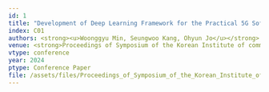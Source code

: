 ```yaml
---
id: 1
title: "Development of Deep Learning Framework for the Practical 5G Softwarized Modem"
index: C01
authors: <strong><u>Woonggyu Min, Seungwoo Kang, Ohyun Jo</u></strong>
venue: <strong>Proceedings of Symposium of the Korean Institute of communications and Information Sciences, Gangwon.</strong>
vtype: conference
year: 2024
ptype: Conference Paper
file: /assets/files/Proceedings_of_Symposium_of_the_Korean_Institute_of_communications_and_Information_Sciences.pdf.pdf
---
```

